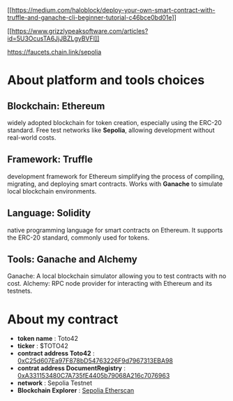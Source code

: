 [[https://medium.com/haloblock/deploy-your-own-smart-contract-with-truffle-and-ganache-cli-beginner-tutorial-c46bce0bd01e]]

[[https://www.grizzlypeaksoftware.com/articles?id=5U3OcusTA6JjJBZLgyBVFI]]

https://faucets.chain.link/sepolia


# About platform and tools choices

## Blockchain: Ethereum
widely adopted blockchain for token creation, especially using the ERC-20 standard. Free test networks like **Sepolia**, allowing development without real-world costs.

## Framework: Truffle
development framework for Ethereum simplifying the process of compiling, migrating, and deploying smart contracts. Works with **Ganache** to simulate local blockchain environments.

## Language: Solidity
native programming language for smart contracts on Ethereum. It supports the ERC-20 standard, commonly used for tokens.

## Tools: Ganache and Alchemy
Ganache: A local blockchain simulator allowing you to test contracts with no cost.
Alchemy: RPC node provider for interacting with Ethereum and its testnets.


# About my contract

- **token name** : Toto42
- **ticker** : $TOTO42
- **contract address Toto42** : [0xC25d607Ea97F878bD54763226F9d7967313EBA98](https://sepolia.etherscan.io/address/0xC25d607Ea97F878bD54763226F9d7967313EBA98)
- **contrat address DocumentRegistry** : [0xA331153480C7A735fE4405b79068A216c7076963](https://sepolia.etherscan.io/address/0xA331153480C7A735fE4405b79068A216c7076963)
- **network** : Sepolia Testnet
- **Blockchain Explorer** : [Sepolia Etherscan](https://sepolia.etherscan.io/)